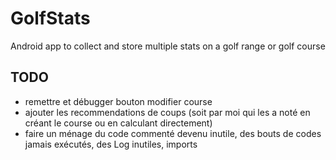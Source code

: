 # GolfStats
Android app to collect and store multiple stats on a golf range or golf course

## TODO
- remettre et débugger bouton modifier course
- ajouter les recommendations de coups (soit par moi qui les a noté en créant le course ou en calculant directement)
- faire un ménage du code commenté devenu inutile, des bouts de codes jamais exécutés, des Log inutiles, imports
